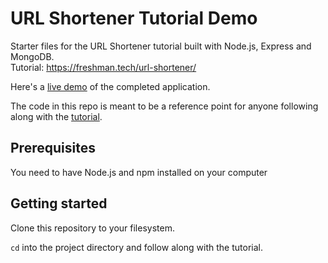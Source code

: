 # URL Shortener Tutorial Demo

Starter files for the URL Shortener tutorial built with Node.js, Express and MongoDB.  
Tutorial: https://freshman.tech/url-shortener/ 

Here's a [live demo](https://freshman-shortener.herokuapp.com/) of the completed application.

The code in this repo is meant to be a reference point for anyone following along with the [tutorial](https://freshman.tech/url-shortener/).

## Prerequisites

You need to have Node.js and npm installed on your computer

## Getting started

Clone this repository to your filesystem.

`cd` into the project directory and follow along with the tutorial.
